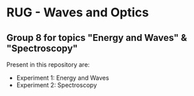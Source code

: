 # RUG - Waves and Optics 
## Group 8 for topics "Energy and Waves" & "Spectroscopy"

Present in this repository are:
  - Experiment 1: Energy and Waves
  - Experiment 2: Spectroscopy
